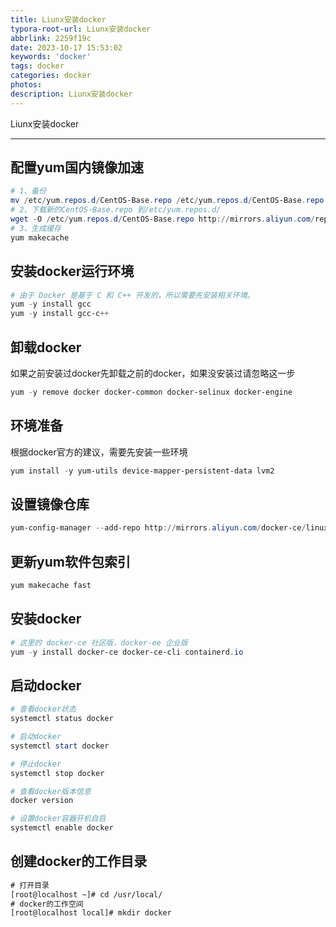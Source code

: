 ```yaml
---
title: Liunx安装docker
typora-root-url: Liunx安装docker
abbrlink: 2259f19c
date: 2023-10-17 15:53:02
keywords: 'docker'
tags: docker
categories: docker
photos:
description: Liunx安装docker
---
```


Liunx安装docker

<!--more-->

------



## 配置yum国内镜像加速

```powershell
# 1、备份
mv /etc/yum.repos.d/CentOS-Base.repo /etc/yum.repos.d/CentOS-Base.repo.backup
# 2、下载新的CentOS-Base.repo 到/etc/yum.repos.d/
wget -O /etc/yum.repos.d/CentOS-Base.repo http://mirrors.aliyun.com/repo/Centos-7.repo
# 3、生成缓存
yum makecache
```

## 安装docker运行环境

```powershell
# 由于 Docker 是基于 C 和 C++ 开发的，所以需要先安装相关环境。
yum -y install gcc
yum -y install gcc-c++
```

## 卸载docker

如果之前安装过docker先卸载之前的docker，如果没安装过请忽略这一步

```powershell
yum -y remove docker docker-common docker-selinux docker-engine
```

## 环境准备

根据docker官方的建议，需要先安装一些环境

```powershell
yum install -y yum-utils device-mapper-persistent-data lvm2
```

## 设置镜像仓库

```powershell
yum-config-manager --add-repo http://mirrors.aliyun.com/docker-ce/linux/centos/docker-ce.repo
```

## 更新yum软件包索引

```powershell
yum makecache fast
```

## 安装docker

```powershell
# 这里的 docker-ce 社区版，docker-ee 企业版
yum -y install docker-ce docker-ce-cli containerd.io
```

## 启动docker

```powershell
# 查看docker状态
systemctl status docker

# 启动docker
systemctl start docker

# 停止docker
systemctl stop docker

# 查看docker版本信息
docker version

# 设置docker容器开机自启
systemctl enable docker
```

## 创建docker的工作目录

```xml
# 打开目录
[root@localhost ~]# cd /usr/local/
# docker的工作空间
[root@localhost local]# mkdir docker
```